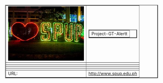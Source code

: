 <TR>
<TD></TD>

<TD>
<TABLE border="2">
<TR>
<TD>       
<IMG src="OIP.jpg">
</TD>
<TD>
<TABLE border="2">
<TD colspn="2">Project-GT-Alertt</TD></TABLE></TD></TR>
<TR><TD></TD><TD></TD></TR>
<TR><TD></TD><TD></TD></TR>
<TR><TD></TD><TD></TD></TR>
<TR><TD></TD><TD></TD></TR>

<TR>
<TD>URL:</TD>
<TD><A href="http://www.spup.edu.ph">http://www.spup.edu.ph</A></TD>
</TR>
</TR>
